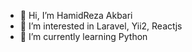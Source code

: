 - 👋 Hi, I’m HamidReza Akbari
- 👀 I’m interested in Laravel, Yii2, Reactjs
- 🌱 I’m currently learning Python

<!---
hra66/hra66 is a ✨ special ✨ repository because its `README.md` (this file) appears on your GitHub profile.
You can click the Preview link to take a look at your changes.
--->
